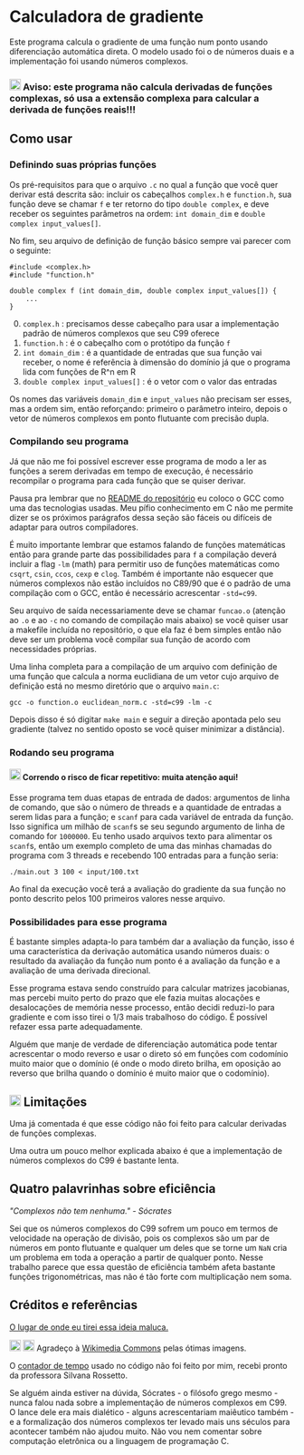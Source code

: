 # Calculadora de gradiente

Este programa calcula o gradiente de uma função num ponto usando diferenciação automática direta. O modelo usado foi o de números duais e a implementação foi usando números complexos.

### <img src="https://upload.wikimedia.org/wikipedia/commons/thumb/1/17/Warning.svg/1200px-Warning.svg.png" width=20px> Aviso: este programa não calcula derivadas de funções complexas, só usa a extensão complexa para calcular a derivada de funções reais!!!

## Como usar



### Definindo suas próprias funções

Os pré-requisitos para que o arquivo `.c` no qual a função que você quer derivar está descrita são: incluir os cabeçalhos `complex.h` e `function.h`, sua função deve se chamar `f` e ter retorno do tipo `double complex`, e deve receber os seguintes parâmetros na ordem: `int domain_dim` e `double complex input_values[]`.

No fim, seu arquivo de definição de função básico sempre vai parecer com o seguinte:

```
#include <complex.h>
#include "function.h"

double complex f (int domain_dim, double complex input_values[]) {
    ...
} 
```

0. `complex.h` : precisamos desse cabeçalho para usar a implementação padrão de números complexos que seu C99 oferece
1. `function.h` : é o cabeçalho com o protótipo da função `f`
2. `int domain_dim` : é a quantidade de entradas que sua função vai receber, o nome é referência à dimensão do domínio já que o programa lida com funções de R^n em R
3. `double complex input_values[]` : é o vetor com o valor das entradas

Os nomes das variáveis `domain_dim` e `input_values` não precisam ser esses, mas a ordem sim, então reforçando: primeiro o parâmetro inteiro, depois o vetor de números complexos em ponto flutuante com precisão dupla.

### Compilando seu programa

Já que não me foi possível escrever esse programa de modo a ler as funções a serem derivadas em tempo de execução, é necessário recompilar o programa para cada função que se quiser derivar.

Pausa pra lembrar que no [README do repositório](https://github.com/alexandrempierre/computacaoconcorrente20201/blob/main/README.md) eu coloco o GCC como uma das tecnologias usadas. Meu pífio conhecimento em C não me permite dizer se os próximos parágrafos dessa seção são fáceis ou difíceis de adaptar para outros compiladores.

É muito importante lembrar que estamos falando de funções matemáticas então para grande parte das possibilidades para `f` a compilação deverá incluir a flag `-lm` (math) para permitir uso de funções matemáticas como `csqrt`, `csin`, `ccos`, `cexp` e `clog`. Também é importante não esquecer que números complexos não estão incluídos no C89/90 que é o padrão de uma compilação com o GCC, então é necessário acrescentar `-std=c99`.

Seu arquivo de saída necessariamente deve se chamar `funcao.o` (atenção ao `.o` e ao `-c` no comando de compilação mais abaixo) se você quiser usar a makefile incluída no repositório, o que ela faz é bem simples então não deve ser um problema você compilar sua função de acordo com necessidades próprias.

Uma linha completa para a compilação de um arquivo com definição de uma função que calcula a norma euclidiana de um vetor cujo arquivo de definição está no mesmo diretório que o arquivo `main.c`:

`gcc -o function.o euclidean_norm.c -std=c99 -lm -c`

Depois disso é só digitar `make main` e seguir a direção apontada pelo seu gradiente (talvez no sentido oposto se você quiser minimizar a distância).

### Rodando seu programa

#### <img src="https://upload.wikimedia.org/wikipedia/commons/thumb/1/17/Warning.svg/1200px-Warning.svg.png" width=20px> Correndo o risco de ficar repetitivo: muita atenção aqui!

Esse programa tem duas etapas de entrada de dados: argumentos de linha de comando, que são o número de threads e a quantidade de entradas a serem lidas para a função; e `scanf` para cada variável de entrada da função. Isso significa um milhão de `scanf`s se seu segundo argumento de linha de comando for `1000000`. Eu tenho usado arquivos texto para alimentar os `scanf`s, então um exemplo completo de uma das minhas chamadas do programa com 3 threads e recebendo 100 entradas para a função seria:

`./main.out 3 100 < input/100.txt`

Ao final da execução você terá a avaliação do gradiente da sua função no ponto descrito pelos 100 primeiros valores nesse arquivo.

### Possibilidades para esse programa

É bastante simples adapta-lo para também dar a avaliação da função, isso é uma característica da derivação automática usando números duais: o resultado da avaliação da função num ponto é a avaliação da função e a avaliação de uma derivada direcional.

Esse programa estava sendo construído para calcular matrizes jacobianas, mas percebi muito perto do prazo que ele fazia muitas alocações e desalocações de memória nesse processo, então decidi reduzi-lo para gradiente e com isso tirei o 1/3 mais trabalhoso do código. É possível refazer essa parte adequadamente.

Alguém que manje de verdade de diferenciação automática pode tentar acrescentar o modo reverso e usar o direto só em funções com codomínio muito maior que o domínio (é onde o modo direto brilha, em oposição ao reverso que brilha quando o domínio é muito maior que o codomínio).

## <img src="https://upload.wikimedia.org/wikipedia/commons/thumb/7/7b/Canada_Stop_sign.svg/800px-Canada_Stop_sign.svg.png" width=20px> Limitações

Uma já comentada é que esse código não foi feito para calcular derivadas de funções complexas. 

Uma outra um pouco melhor explicada abaixo é que a implementação de números complexos do C99 é bastante lenta.

## Quatro palavrinhas sobre eficiência

<cite>"Complexos não tem nenhuma." - Sócrates</cite>

Sei que os números complexos do C99 sofrem um pouco em termos de velocidade na operação de divisão, pois os complexos são um par de números em ponto flutuante e qualquer um deles que se torne um `NaN` cria um problema em toda a operação a partir de qualquer ponto. Nesse trabalho parece que essa questão de eficiência também afeta bastante funções trigonométricas, mas não é tão forte com multiplicação nem soma.


## Créditos e referências

[O lugar de onde eu tirei essa ideia maluca.](https://github.com/MikeInnes/diff-zoo/blob/notebooks/forward.ipynb)

<img src="https://upload.wikimedia.org/wikipedia/commons/thumb/1/17/Warning.svg/1200px-Warning.svg.png" width=20px> <img src="https://upload.wikimedia.org/wikipedia/commons/thumb/7/7b/Canada_Stop_sign.svg/800px-Canada_Stop_sign.svg.png" width=20px> Agradeço à [Wikimedia Commons](https://commons.wikimedia.org/wiki/File:Warning.svg) pelas ótimas imagens.

O [contador de tempo](https://github.com/alexandrempierre/computacaoconcorrente20201/blob/main/modulo_1/trabalho/timer.h) usado no código não foi feito por mim, recebi pronto da professora Silvana Rossetto.

Se alguém ainda estiver na dúvida, Sócrates - o filósofo grego mesmo - nunca falou nada sobre a implementação de números complexos em C99. O lance dele era mais dialético - alguns acrescentariam maiêutico também - e a formalização dos números complexos ter levado mais uns séculos para acontecer também não ajudou muito. Não vou nem comentar sobre computação eletrônica ou a linguagem de programação C.